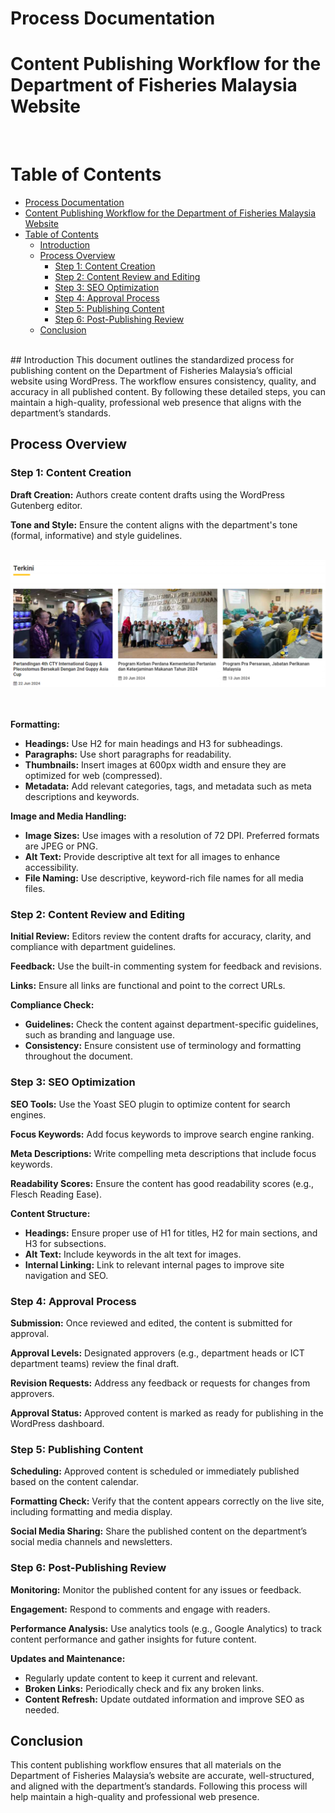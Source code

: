 # Process Documentation
# Content Publishing Workflow for the Department of Fisheries Malaysia Website
<br>

# Table of Contents

- [Process Documentation](#process-documentation)
- [Content Publishing Workflow for the Department of Fisheries Malaysia Website](#content-publishing-workflow-for-the-department-of-fisheries-malaysia-website)
- [Table of Contents](#table-of-contents)
  - [Introduction](#introduction)
  - [Process Overview](#process-overview)
    - [Step 1: Content Creation](#step-1-content-creation)
    - [Step 2: Content Review and Editing](#step-2-content-review-and-editing)
    - [Step 3: SEO Optimization](#step-3-seo-optimization)
    - [Step 4: Approval Process](#step-4-approval-process)
    - [Step 5: Publishing Content](#step-5-publishing-content)
    - [Step 6: Post-Publishing Review](#step-6-post-publishing-review)
  - [Conclusion](#conclusion)

<br>
## Introduction
This document outlines the standardized process for publishing content on the Department of Fisheries Malaysia’s official website using WordPress. The workflow ensures consistency, quality, and accuracy in all published content. By following these detailed steps, you can maintain a high-quality, professional web presence that aligns with the department’s standards.

## Process Overview

### Step 1: Content Creation

**Draft Creation:**
Authors create content drafts using the WordPress Gutenberg editor.

**Tone and Style:**
Ensure the content aligns with the department's tone (formal, informative) and style guidelines.
<br><br>

![alt text](grid-gallery.png)

<br><br>
**Formatting:**
- **Headings:** Use H2 for main headings and H3 for subheadings.
- **Paragraphs:** Use short paragraphs for readability.
- **Thumbnails:** Insert images at 600px width and ensure they are optimized for web (compressed).
- **Metadata:** Add relevant categories, tags, and metadata such as meta descriptions and keywords.

**Image and Media Handling:**
- **Image Sizes:** Use images with a resolution of 72 DPI. Preferred formats are JPEG or PNG.
- **Alt Text:** Provide descriptive alt text for all images to enhance accessibility.
- **File Naming:** Use descriptive, keyword-rich file names for all media files.

### Step 2: Content Review and Editing

**Initial Review:**
Editors review the content drafts for accuracy, clarity, and compliance with department guidelines.

**Feedback:**
Use the built-in commenting system for feedback and revisions.

**Links:**
Ensure all links are functional and point to the correct URLs.

**Compliance Check:**
- **Guidelines:** Check the content against department-specific guidelines, such as branding and language use.
- **Consistency:** Ensure consistent use of terminology and formatting throughout the document.

### Step 3: SEO Optimization

**SEO Tools:**
Use the Yoast SEO plugin to optimize content for search engines.

**Focus Keywords:**
Add focus keywords to improve search engine ranking.

**Meta Descriptions:**
Write compelling meta descriptions that include focus keywords.

**Readability Scores:**
Ensure the content has good readability scores (e.g., Flesch Reading Ease).

**Content Structure:**
- **Headings:** Ensure proper use of H1 for titles, H2 for main sections, and H3 for subsections.
- **Alt Text:** Include keywords in the alt text for images.
- **Internal Linking:** Link to relevant internal pages to improve site navigation and SEO.

### Step 4: Approval Process

**Submission:**
Once reviewed and edited, the content is submitted for approval.

**Approval Levels:**
Designated approvers (e.g., department heads or ICT department teams) review the final draft.

**Revision Requests:**
Address any feedback or requests for changes from approvers.

**Approval Status:**
Approved content is marked as ready for publishing in the WordPress dashboard.

### Step 5: Publishing Content

**Scheduling:**
Approved content is scheduled or immediately published based on the content calendar.

**Formatting Check:**
Verify that the content appears correctly on the live site, including formatting and media display.

**Social Media Sharing:**
Share the published content on the department’s social media channels and newsletters.

### Step 6: Post-Publishing Review

**Monitoring:**
Monitor the published content for any issues or feedback.

**Engagement:**
Respond to comments and engage with readers.

**Performance Analysis:**
Use analytics tools (e.g., Google Analytics) to track content performance and gather insights for future content.

**Updates and Maintenance:**
- Regularly update content to keep it current and relevant.
- **Broken Links:** Periodically check and fix any broken links.
- **Content Refresh:** Update outdated information and improve SEO as needed.

## Conclusion
This content publishing workflow ensures that all materials on the Department of Fisheries Malaysia’s website are accurate, well-structured, and aligned with the department’s standards. Following this process will help maintain a high-quality and professional web presence.
